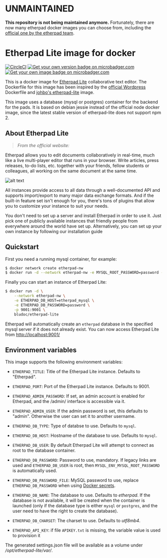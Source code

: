 # UNMAINTAINED

**This repository is not being maintained anymore.** Fortunately, there are now many etherpad docker images you can choose from, including the [official one by the etherpad team](https://hub.docker.com/r/etherpad/etherpad).

# Etherpad Lite image for docker
[![CircleCI](https://circleci.com/gh/BjoernLudwigPTB/dockerfiles/tree/latest.svg?style=shield)](https://circleci.com/gh/BjoernLudwigPTB/dockerfiles/tree/latest)
[![Get your own version badge on microbadger.com](https://images.microbadger.com/badges/version/bludoc/etherpad-lite:latest.svg)](https://microbadger.com/images/bludoc/etherpad-lite:latest)
[![Get your own image badge on microbadger.com](https://images.microbadger.com/badges/image/bludoc/etherpad-lite:latest.svg)](https://microbadger.com/images/bludoc/etherpad-lite:latest)

This is a docker image for [Etherpad Lite](http://etherpad.org/)
collaborative text editor. The Dockerfile for this image has been
inspired by the
[official Wordpress](https://registry.hub.docker.com/_/wordpress/)
Dockerfile and
[johbo's etherpad-lite](https://registry.hub.docker.com/u/johbo/etherpad-lite/)
image.

This image uses a database (mysql or postgres) container for the backend for
the pads. It is based on debian jessie instead of the official node docker
image, since the latest stable version of etherpad-lite does not support npm 2.

## About Etherpad Lite

> *From the official website:*

Etherpad allows you to edit documents collaboratively in real-time, much like a live multi-player editor that runs in your browser. Write articles, press releases, to-do lists, etc. together with your friends, fellow students or colleagues, all working on the same document at the same time.

![alt text](http://i.imgur.com/zYrGkg3.gif "Etherpad in action on PrimaryPad")

All instances provide access to all data through a well-documented API and supports import/export to many major data exchange formats. And if the built-in feature set isn't enough for you, there's tons of plugins that allow you to customize your instance to suit your needs.

You don't need to set up a server and install Etherpad in order to use it. Just pick one of publicly available instances that friendly people from everywhere around the world have set up. Alternatively, you can set up your own instance by following our installation guide

## Quickstart

First you need a running mysql container, for example:

```bash
$ docker network create etherpad-nw
$ docker run -d --network etherpad-nw -e MYSQL_ROOT_PASSWORD=password --name etherpad_mysql mysql
```

Finally you can start an instance of Etherpad Lite:

```bash
$ docker run -d \
    --network etherpad-nw \
    -e ETHERPAD_DB_HOST=etherpad_mysql \
    -e ETHERPAD_DB_PASSWORD=password \
    -p 9001:9001 \
    bludoc/etherpad-lite
```

Etherpad will automatically create an `etherpad` database in the specified mysql
server if it does not already exist.
You can now access Etherpad Lite from [http://localhost:9001/](http://localhost:9001/)

## Environment variables

This image supports the following environment variables:

*   `ETHERPAD_TITLE`: Title of the Etherpad Lite instance. Defaults to "Etherpad".
*   `ETHERPAD_PORT`: Port of the Etherpad Lite instance. Defaults to 9001.

*   `ETHERPAD_ADMIN_PASSWORD`: If set, an admin account is enabled for Etherpad,
and the /admin/ interface is accessible via it.
*   `ETHERPAD_ADMIN_USER`: If the admin password is set, this defaults to "admin".
Otherwise the user can set it to another username.

*   `ETHERPAD_DB_TYPE`: Type of databse to use. Defaults to `mysql`.
*   `ETHERPAD_DB_HOST`: Hostname of the database to use. Defaults to `mysql`.
*   `ETHERPAD_DB_USER`: By default Etherpad Lite will attempt to connect as root
to the database container.
*   `ETHERPAD_DB_PASSWORD`: Password to use, mandatory. If legacy links
are used and `ETHERPAD_DB_USER` is root, then `MYSQL_ENV_MYSQL_ROOT_PASSWORD` is
automatically used.
*   `ETHERPAD_DB_PASSWORD_FILE`: MySQL password to use, replace `ETHERPAD_DB_PASSWORD`
when using [Docker secrets](https://docs.docker.com/engine/swarm/secrets/).
*   `ETHERPAD_DB_NAME`: The database to use. Defaults to *etherpad*. If the
database is not available, it will be created when the container is launched
(only if the database type is either `mysql` or `postgres`, and the user need to
have the right to create the database).
*   `ETHERPAD_DB_CHARSET`: The charset to use. Defaults to *utf8mb4*.
*   `ETHERPAD_API_KEY`: if file `APIKEY.txt` is missing, the variable value is used to provision it

The generated settings.json file will be available as a volume under
*/opt/etherpad-lite/var/*.

